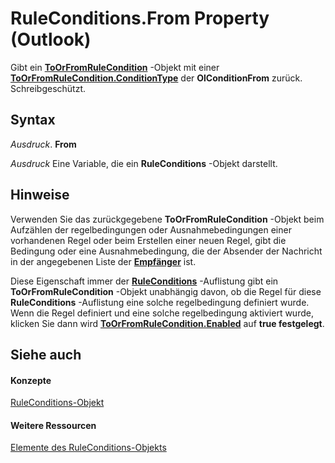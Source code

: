 
# RuleConditions.From Property (Outlook)

Gibt ein  **[ToOrFromRuleCondition](ec5cae2a-cde8-5681-6a49-74e2f0226a4f.md)** -Objekt mit einer **[ToOrFromRuleCondition.ConditionType](a5c6e08c-643e-965d-cd3e-b434f20579a0.md)** der **OlConditionFrom** zurück. Schreibgeschützt.


## Syntax

 _Ausdruck_. **From**

 _Ausdruck_ Eine Variable, die ein **RuleConditions** -Objekt darstellt.


## Hinweise

Verwenden Sie das zurückgegebene  **ToOrFromRuleCondition** -Objekt beim Aufzählen der regelbedingungen oder Ausnahmebedingungen einer vorhandenen Regel oder beim Erstellen einer neuen Regel, gibt die Bedingung oder eine Ausnahmebedingung, die der Absender der Nachricht in der angegebenen Liste der **[Empfänger](774f56b7-4de8-9584-60cd-4fbf361f4c85.md)** ist.

Diese Eigenschaft immer der  **[RuleConditions](e8e9a05a-b36b-add2-b294-8cdc5a97e119.md)** -Auflistung gibt ein **ToOrFromRuleCondition** -Objekt unabhängig davon, ob die Regel für diese **RuleConditions** -Auflistung eine solche regelbedingung definiert wurde. Wenn die Regel definiert und eine solche regelbedingung aktiviert wurde, klicken Sie dann wird **[ToOrFromRuleCondition.Enabled](31e43906-b47a-95e3-d51b-3fa6af553fad.md)** auf **true festgelegt**.


## Siehe auch


#### Konzepte


[RuleConditions-Objekt](e8e9a05a-b36b-add2-b294-8cdc5a97e119.md)
#### Weitere Ressourcen


[Elemente des RuleConditions-Objekts](http://msdn.microsoft.com/library/b2af6ebf-f9f8-8106-20a3-1725c3b78174%28Office.15%29.aspx)